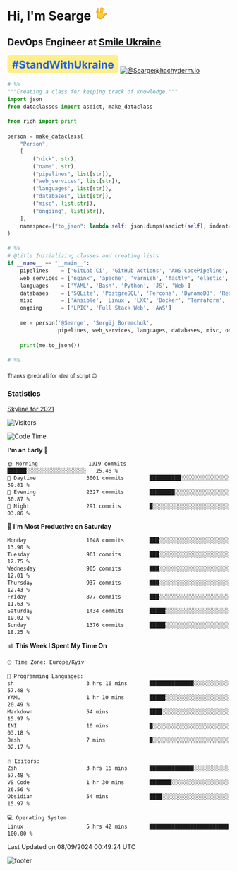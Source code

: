 # Hi, I'm Searge <img src="images/vulcan.webp" style="display: inline-block; margin: 0; height: 2rem" alt="Vulcan salute" />

## DevOps Engineer at [Smile Ukraine](https://smile-ukraine.com/en)

[![Stand With Ukraine](https://raw.githubusercontent.com/vshymanskyy/StandWithUkraine/main/badges/StandWithUkraine.svg)](https://stand-with-ukraine.pp.ua)
<a rel="me" href="https://hachyderm.io/@Searge">![@Searge@hachyderm.io](https://img.shields.io/badge/-@Searge-%232B90D9?logo=mastodon&logoColor=white)</a>

```python
# %%
"""Creating a class for keeping track of knowledge."""
import json
from dataclasses import asdict, make_dataclass

from rich import print

person = make_dataclass(
    "Person",
    [
        ("nick", str),
        ("name", str),
        ("pipelines", list[str]),
        ("web_services", list[str]),
        ("languages", list[str]),
        ("databases", list[str]),
        ("misc", list[str]),
        ("ongoing", list[str]),
    ],
    namespace={"to_json": lambda self: json.dumps(asdict(self), indent=4)},
)

# %%
# @title Initializing classes and creating lists
if __name__ == "__main__":
    pipelines    = ['GitLab Ci', 'GitHub Actions', 'AWS CodePipeline', 'Jenkins']
    web_services = ['nginx', 'apache', 'varnish', 'fastly', 'elastic', 'solr']
    languages    = ['YAML', 'Bash', 'Python', 'JS', 'Web']
    databases    = ['SQLite', 'PostgreSQL', 'Percona', 'DynamoDB', 'Redis']
    misc         = ['Ansible', 'Linux', 'LXC', 'Docker', 'Terraform', 'AWS']
    ongoing      = ['LPIC', 'Full Stack Web', 'AWS']

    me = person('@Searge', 'Sergij Boremchuk',
                pipelines, web_services, languages, databases, misc, ongoing)

    print(me.to_json())

# %%

```

<sub>Thanks @rednafi for idea of script :wink:</sub>

### Statistics

[Skyline for 2021](https://skyline.github.com/Searge/2021)

![Visitors](https://komarev.com/ghpvc/?username=searge&label=Profile%20views&color=0e75b6&style=flat) 
<!--START_SECTION:waka-->
![Code Time](http://img.shields.io/badge/Code%20Time-2%2C750%20hrs%208%20mins-blue)

**I'm an Early 🐤** 

```text
🌞 Morning                1919 commits        ██████░░░░░░░░░░░░░░░░░░░   25.46 % 
🌆 Daytime                3001 commits        ██████████░░░░░░░░░░░░░░░   39.81 % 
🌃 Evening                2327 commits        ████████░░░░░░░░░░░░░░░░░   30.87 % 
🌙 Night                  291 commits         █░░░░░░░░░░░░░░░░░░░░░░░░   03.86 % 
```
📅 **I'm Most Productive on Saturday** 

```text
Monday                   1048 commits        ███░░░░░░░░░░░░░░░░░░░░░░   13.90 % 
Tuesday                  961 commits         ███░░░░░░░░░░░░░░░░░░░░░░   12.75 % 
Wednesday                905 commits         ███░░░░░░░░░░░░░░░░░░░░░░   12.01 % 
Thursday                 937 commits         ███░░░░░░░░░░░░░░░░░░░░░░   12.43 % 
Friday                   877 commits         ███░░░░░░░░░░░░░░░░░░░░░░   11.63 % 
Saturday                 1434 commits        █████░░░░░░░░░░░░░░░░░░░░   19.02 % 
Sunday                   1376 commits        █████░░░░░░░░░░░░░░░░░░░░   18.25 % 
```


📊 **This Week I Spent My Time On** 

```text
🕑︎ Time Zone: Europe/Kyiv

💬 Programming Languages: 
sh                       3 hrs 16 mins       ██████████████░░░░░░░░░░░   57.48 % 
YAML                     1 hr 10 mins        █████░░░░░░░░░░░░░░░░░░░░   20.49 % 
Markdown                 54 mins             ████░░░░░░░░░░░░░░░░░░░░░   15.97 % 
INI                      10 mins             █░░░░░░░░░░░░░░░░░░░░░░░░   03.18 % 
Bash                     7 mins              █░░░░░░░░░░░░░░░░░░░░░░░░   02.17 % 

🔥 Editors: 
Zsh                      3 hrs 16 mins       ██████████████░░░░░░░░░░░   57.48 % 
VS Code                  1 hr 30 mins        ███████░░░░░░░░░░░░░░░░░░   26.56 % 
Obsidian                 54 mins             ████░░░░░░░░░░░░░░░░░░░░░   15.97 % 

💻 Operating System: 
Linux                    5 hrs 42 mins       █████████████████████████   100.00 % 
```


 Last Updated on 08/09/2024 00:49:24 UTC
<!--END_SECTION:waka-->

![footer](https://capsule-render.vercel.app/api?type=waving&color=gradient&customColorList=14,21&height=82&section=footer)
